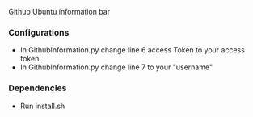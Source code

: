 Github Ubuntu information bar


### Configurations
 
- In GithubInformation.py  change line 6  access Token to your access token.
- In GithubInformation.py change line 7 to your "username"


### Dependencies 

- Run install.sh
